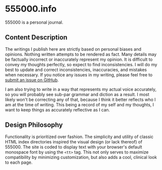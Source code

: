 # 555000.info
555000 is a personal journal.

## Content Description
The writings I publish here are strictly based on personal biases and opinions. Nothing written attempts to be rendered as fact. Many details may be factually incorrect or inaccurately represent my opinion. It is difficult to convey my thoughts perfectly, so expect to find inconsistencies. I will do my best to update and correct inconsistencies, inaccuracies, and mistakes when necessary. If you notice any issues in my writing, please feel free to [submit an issue on GitHub](https://github.com/55500/555000.info/issues).

I am also trying to write in a way that represents my actual voice accurately, so you will probably see sub-par grammar and diction as a result. I most likely won't be correcting any of that, because I think it better reflects who I am at the time of writing. This being a record of my self and my thoughts, I want to keep things as accurately reflective as I can. 

## Design Philosophy
Functionality is prioritized over fashion. The simplicity and utility of classic HTML index directories inspired the visual design (or lack thereof) of 555000. The site is coded to display text with your browser's default monospace font by using the `<tt>` tag. This not only serves to maximize compatibility by minimizing customization, but also adds a cool, clinical look to each page.
